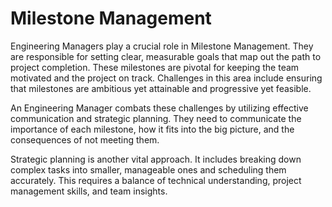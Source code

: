 # Milestone Management

Engineering Managers play a crucial role in Milestone Management. They are responsible for setting clear, measurable goals that map out the path to project completion. These milestones are pivotal for keeping the team motivated and the project on track. Challenges in this area include ensuring that milestones are ambitious yet attainable and progressive yet feasible.

An Engineering Manager combats these challenges by utilizing effective communication and strategic planning. They need to communicate the importance of each milestone, how it fits into the big picture, and the consequences of not meeting them. 

Strategic planning is another vital approach. It includes breaking down complex tasks into smaller, manageable ones and scheduling them accurately. This requires a balance of technical understanding, project management skills, and team insights.